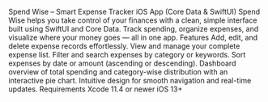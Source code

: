 Spend Wise – Smart Expense Tracker iOS App (Core Data & SwiftUI)
Spend Wise helps you take control of your finances with a clean, simple interface built using SwiftUI and Core Data. Track spending, organize expenses, and visualize where your money goes — all in one app.
Features
Add, edit, and delete expense records effortlessly.
View and manage your complete expense list.
Filter and search expenses by category or keywords.
Sort expenses by date or amount (ascending or descending).
Dashboard overview of total spending and category-wise distribution with an interactive pie chart.
Intuitive design for smooth navigation and real-time updates.
Requirements
Xcode 11.4 or newer
iOS 13+
